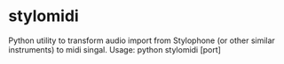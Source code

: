 # stylomidi
Python utility to transform audio import from Stylophone (or other similar instruments) to midi singal.
Usage: python stylomidi [port]

